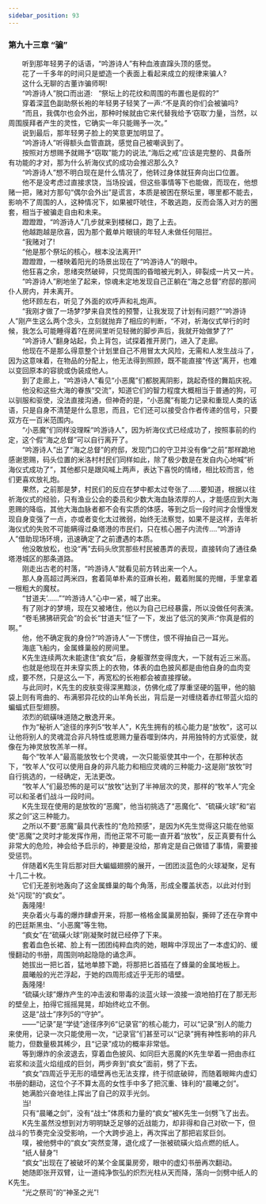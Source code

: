 ```yaml
---
sidebar_position: 93
---
```

### 第九十三章 “骗”  


　　听到那年轻男子的话语，“吟游诗人”有种血液直蹿头顶的感觉。  
　　花了一千多年的时间只是塑造一个表面上看起来成立的规律来骗人?  
　　这什么无聊的古董诈骗师啊!  
　　“吟游诗人”脱口而出道:   “祭坛上的花纹和周围的布置也是假的?”  
　　穿着深蓝色副助祭长袍的年轻男子轻笑了一声:“不是真的你们会被骗吗?  
　　“而且，我偶尔也会外出，那种时候就由它来代替我给予‘窃取’力量，当然，以周围膜拜者产生的灵性，它确实一年只能赐予一次。”  
　　说到最后，那年轻男子脸上的笑意更加明显了。  
　　“吟游诗人”听得额头血管直跳，感觉自己被嘲讽到了。  
　　按照对方想赐予就赐予“窃取”能力的说法,“海后之戒”应该是完整的、具备所有功能的才对，那为什么祈海仪式的成功会推迟那么久?  
　　“吟游诗人”想不明白现在是什么情况了，他转过身体就狂奔向出口位置。  
　　他不是没考虑过直接求饶，当场投诚，但这些事情等下也能做，而现在，他想赌一把，赌对方那句“偶尔会外出”是谎言，本质是被困在祭坛里，哪里都不能去，影响不了周围的人，这种情况下，如果被吓唬住，不敢逃跑，反而会落入对方的圈套，相当于被骗走自由和未来。  
　　蹬蹬蹬，“吟游诗人”几步就来到楼梯口，跑了上去。  
　　他越跑越是欣喜，因为那个戴单片眼镜的年轻人未做任何阻拦。  
　　“我赌对了!  
　　“他是那个祭坛的核心，根本没法离开!”  
　　蹬蹬蹬，一楼映着阳光的场景出现在了“吟游诗人”的眼中。  
　　他狂喜之余，思绪突然破碎，只觉周围的昏暗被光刺入，碎裂成一片又一片。  
　　“吟游诗人”刷地坐了起来，惊魂未定地发现自己正躺在“海之总督”府邸的那间仆人房内，并未离开。  
　　他环顾左右，听见了外面的欢呼声和礼炮声。  
　　“我刚才做了一场梦?梦来自灵性的预警，让我发现了计划有问题?”“吟游诗人”刚产生这么两个念头，立刻就抛弃了相应的判断，“不对，祈海仪式举行的时候，我怎么可能睡得着?在房间里听见轻微的脚步声后，我就开始做梦了?”  
　　“吟游诗人”翻身站起，负上背包，试探着推开房门，进入了走廊。  
　　他现在不是那么得意整个计划里自己不用冒太大风险，无需和人发生战斗了，因为这意味着，在物品的分配上，他无法得到照顾，既不能直接“传送”离开，也难以变回原本的容貌或伪装成他人。  
　　到了走廊上，“吟游诗人”看见“小恶魔”们都脱离阴影，跳起奇怪的舞蹈庆祝。  
　　他没和这些大海的眷族“交流”，知道它们的智力程度大概相当于普通的狗，可以驯服和驱使，没法直接沟通，但神奇的是，“小恶魔”有能力记录和重现人类的话语，只是自身不清楚是什么意思，而且，它们还可以接受合作者传递的信号，只要双方在一百米范围内。  
　　“小恶魔”们同样没理睬“吟游诗人”，因为祈海仪式已经成功了，按照事前的约定，这个假“海之总督”可以自行离开了。  
　　“吟游诗人”出了“海之总督”的府邸，发现门口的守卫并没有像“之前”那样跪地感谢恩赐，码头位置的米洛村村民们同样如此，除了极少数是在发自内心地喊“祈海仪式成功了”，其他都只是跟风喊上两声，表达下喜悦的情绪，相比较而言，他们更喜欢放礼炮。  
　　果然，之前那是梦，村民们的反应在梦中都太过夸张了……要知道，根据以往祈海仪式的经验，只有渔业公会的委员和少数大海血脉浓厚的人，才能感应到大海恩赐的降临，其他大海血脉者都不会有实质的体感，等到之后一段时间才会慢慢发现自身变强了一点，亦或者变化太过微弱，始终无法察觉，如果不是这样，去年祈海仪式的失败不可能瞒得过桑塔港的市民们，只在核心圈子内流传....“吟游诗人”借助现场环境，迅速确定了之前遭遇的本质。  
　　他没敢放松，也没“再”去码头欣赏那些村民被愚弄的表现，直接转向了通往桑塔港城区的那条道路。  
　　刚走出古老的村落，“吟游诗人”就看见前方转出来一个人。  
　　那人身高超过两米四，套着简单朴素的亚麻长袍，戴着附属的兜帽，手里拿着一根粗大的魔杖。  
　　“甘道夫’……”“吟游诗人”心中一紧，喊了出来。  
　　有了刚才的梦境，现在又被堵住，他以为自己已经暴露，所以没做任何表演。  
　　“卷毛狒狒研究会”的会长“甘道夫”怔了一下，发出了低沉的笑声:“你真是假的啊。”  
　　他，他不确定我的身份?“吟游诗人”一下愣住，恨不得抽自己一耳光。  
　　海底飞船内，金属蜂巢般的房间里。  
　　K先生连续两次未能逮住“疯女”后，身躯骤然变得庞大，一下就有近三米高。  
　　也就是他现在并未穿实质上的衣物，体表的血色披风都是由他自身的血肉变成，要不然，只是这么一下，再宽松的长袍都会被直接撑破。  
　　与此同时，K先生的皮肤变得深黑黯淡，仿佛化成了厚重坚硬的盔甲，他的脑袋上则有弯曲的、布满邪异花纹的山羊角长出，背后是一对缠绕着赤红带蓝火焰的蝙蝠式巨型翅膀。  
　　浓烈的硫磺味道随之散逸开来。  
　　作为“秘祈人”途径的序列5“牧羊人”，K先生拥有的核心能力是“放牧”，这可以让他将别人的灵魂混合非凡特性或恩赐力量吞噬到体内，并用独特的方式驱使，就像在为神灵放牧羔羊一样。  
　　每个“牧羊人”最高能放牧七个灵魂，一次只能驱使其中一个，在那种状态下，“牧羊人”仅可以使用自身的非凡能力和相应灵魂的三种能力-这是刚“放牧”时自行挑选的，一经确定，无法更改。  
　　“牧羊人”们最恐怖的是可以“放牧”达到了半神层次的灵，那样的“牧羊人”完全可以和圣者们战斗一段时间。  
　　K先生现在使用的是放牧的“恶魔”，他当初挑选了“恶魔化”、“硫磺火球”和“岩浆之剑”这三种能力。  
　　之所以不要“恶魔”最具代表性的“危险预感”，是因为K先生觉得这只能在他驱使“恶魔”之灵时才能发挥作用，而他正常不可能一直开着“放牧”，反正真要有什么非常大的危险，神会给予启示的，神要是没给，那肯定是自己做错了事情，需要接受惩罚。  
　　伴随着K先生背后那对巨大蝙蝠翅膀的展开，一团团淡蓝色的火球凝聚，足有十几二十枚。  
　　它们无差别地轰向了这金属蜂巢的每个角落，形成全覆盖状态，以此对付到处“闪现”的“疯女”。  
　　轰隆隆!  
　　夹杂着火与毒的爆炸肆虐开来，将那一格格金属巢房拍裂，撕碎了还在孕育中的巴廷斯黑虫、“小恶魔”等生物。  
　　“疯女”在“硫磺火球”刚凝聚时就已经停了下来。  
　　套着血色长裙、脸上有一团团纯粹血肉的她，眼眸中浮现出了一本虚幻的、缓慢翻动的书册，周围则响起隐隐的诵念声。  
　　她拔出一把匕首，猛地单膝下跪，将那把匕首插在了蜂巢的金属地板上。  
　　晨曦般的光芒浮起，于她的四周形成近乎无形的墙壁。  
　　轰隆隆!  
　　“硫磺火球”爆炸产生的冲击波和带毒的淡蓝火球一浪接一浪地拍打在了那无形的壁垒上，拍得它摇摇晃晃，却始终屹立不倒。  
　　这是“战士”序列5的“守护”。  
　　——“记录”是“学徒”途径序列6“记录官”的核心能力，可以“记录”别人的能力来使用，记录一次只能使用一次，“记录官”们甚至可以“记录”拥有神性影响的非凡能力，但数量极其稀少，且“记录”成功的概率非常低。  
　　等到爆炸的余波退去，穿着血色披风、如同巨大恶魔的K先生举着一把由赤红岩浆和淡蓝火焰组成的巨剑，两步奔到“疯女”面前，劈了下去。  
　　“疯女”四周近乎无形的墙壁再也无法支撑，终于彻底破碎，而随着眼眸内虚幻书册的翻动，这位个子不算太高的女性手中多了把沉重、锋利的“晨曦之剑”。  
　　她满脸兴奋地往上挥出了自己的双手光剑。  
　　当!  
　　只有“晨曦之剑”，没有“战士”体质和力量的“疯女”被K先生一剑劈飞了出去。  
　　K先生虽然没想到对方明明缺乏足够的近战能力，却非得和自己对砍一下，但战斗的节奏完全没受影响，一个大跨步追上，再次挥出了那把岩浆巨剑。  
　　噗，被他劈中的“疯女”突然变薄，退化成了一张被硫磺火焰点燃的纸人。  
　　“纸人替身”!  
　　“疯女”出现在了被破坏的某个金属巢房旁，眼中的虚幻书册再次翻动。  
　　她随即张开双臂，让一道纯净恢弘的炽烈光柱从天而降，落向一剑劈中纸人的K先生。  
　　“光之祭司”的“神圣之光”!  
